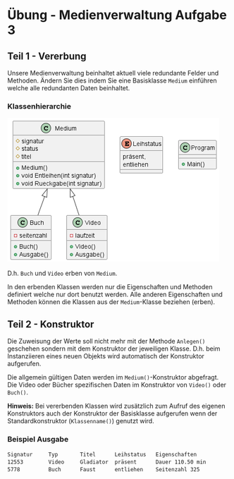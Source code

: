 # Übung - Medienverwaltung Aufgabe 3

## Teil 1 - Vererbung

Unsere Medienverwaltung beinhaltet aktuell viele redundante Felder und Methoden. Ändern Sie dies indem Sie eine Basisklasse `Medium` einführen welche alle redundanten Daten beinhaltet.

### Klassenhierarchie

![Klassendiagramm](Klassendiagramm.png)

D.h. `Buch` und `Video` erben von `Medium`.

In den erbenden Klassen werden nur die Eigenschaften und Methoden definiert welche nur dort benutzt werden. Alle anderen Eigenschaften und Methoden können die Klassen aus der `Medium`-Klasse beziehen (erben).

## Teil 2 - Konstruktor

Die Zuweisung der Werte soll nicht mehr mit der Methode `Anlegen()` geschehen sondern mit dem Konstruktor der jeweiligen Klasse. D.h. beim Instanziieren eines neuen Objekts wird automatisch der Konstruktor aufgerufen.

Die allgemein gültigen Daten werden im `Medium()`-Konstruktor abgefragt. Die Video oder Bücher spezifischen Daten im Konstruktor von `Video()` oder `Buch()`.

**Hinweis:** Bei vererbenden Klassen wird zusätzlich zum Aufruf des eigenen Konstruktors auch der Konstruktor der Basisklasse aufgerufen wenn der Standardkonstruktor (`Klassenname()`) genutzt wird.

### Beispiel Ausgabe

```bash
Signatur     Typ       Titel      Leihstatus   Eigenschaften
12553        Video     Gladiator  präsent      Dauer 110.50 min
5778         Buch      Faust      entliehen    Seitenzahl 325
```